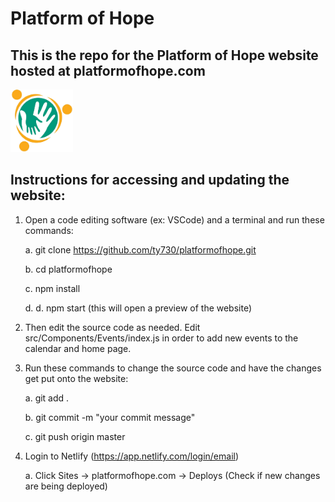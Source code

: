 # Platform of Hope
## This is the repo for the Platform of Hope website hosted at platformofhope.com

<img src="./src/images/pohlogo.png" alt="drawing" width="100" height="100" />

## Instructions for accessing and updating the website:

1. Open a code editing software (ex: VSCode) and a terminal and run these commands:

    a. git clone https://github.com/ty730/platformofhope.git

    b. cd platformofhope

    c. npm install

    d. d. npm start (this will open a preview of the website)

2. Then edit the source code as needed. Edit src/Components/Events/index.js in order to add new events to the calendar and home page.

3. Run these commands to change the source code and have the changes get put onto the website:

    a. git add .

    b. git commit -m "your commit message"

    c. git push origin master

4. Login to Netlify (https://app.netlify.com/login/email)

    a. Click Sites -> platformofhope.com -> Deploys (Check if new changes are being deployed)

<!--
Here are some general steps to update the page, let me know if anyone has questions about these since they can be complicated to follow.
1. On GitHub, fork and clone this repository that stores the code for the website: https://github.com/ty730/platformofhope
2. Then edit the source code as needed. Edit src/Components/Events/index.js in order to add new events to the calendar and home page.
3. Commit and push the changes made back to GitHub
4. Login to Netlify (https://app.netlify.com/login/email)
5. Click Sites -> platformofhope.com -> Site Settings -> Build & Deploy -> Manage repository -> Link to a different repository
6. Then select your repository that you made the changes to and you should be able to deploy the updated version!
Note: if whoever is making updates is having trouble with Netlify they can also make a pull request to my repository and it should automatically update the website. Since my repository is set up for automatic deployment to Netlify currently.
 -->